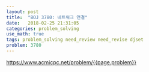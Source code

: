 ```yaml
---
layout: post
title:  "BOJ 3780: 네트워크 연결"
date:   2018-02-25 21:31:05 
categories: problem_solving
use_math: true
tags: problem_solving need_review need_revise djset
problem: 3780
---
```


<a target="_blank" href="https://www.acmicpc.net/problem/{{page.problem}}">https://www.acmicpc.net/problem/{{page.problem}}</a><br/>
  
